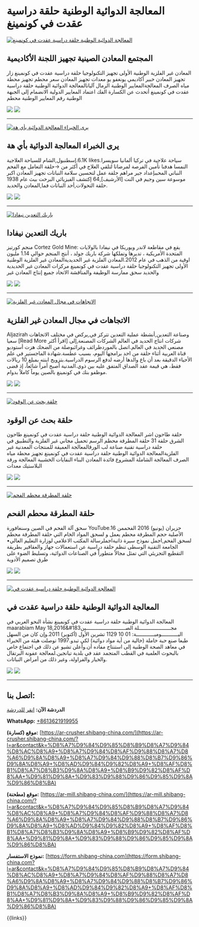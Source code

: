 # المعالجة الدوائية الوطنية حلقة دراسية عقدت في كونمينغ

<a href="https://swt.shibang-china.com/?n=lxq&l=ar&img&k=%D8%A7%D9%84%D9%85%D8%B9%D8%A7%D9%84%D8%AC%D8%A9+%D8%A7%D9%84%D8%AF%D9%88%D8%A7%D8%A6%D9%8A%D8%A9+%D8%A7%D9%84%D9%88%D8%B7%D9%86%D9%8A%D8%A9+%D8%AD%D9%84%D9%82%D8%A9+%D8%AF%D8%B1%D8%A7%D8%B3%D9%8A%D8%A9+%D8%B9%D9%82%D8%AF%D8%AA+%D9%81%D9%8A+%D9%83%D9%88%D9%86%D9%85%D9%8A%D9%86%D8%BA" target="_blank">![المعالجة الدوائية الوطنية حلقة دراسية عقدت في كونمينغ](http://static.shibang-china.com/all-800x300/1063.jpg)</a>

## المجتمع المعادن الصينية تجهيز اللجنة الأكاديمية
المعادن غير الفلزية الوطنية الأولى تجهيز التكنولوجيا حلقة دراسية عقدت في كونمينغ زار تجهيز المعادن خبير أكاديمي يونغفو يو معدات تجهيز المعادن سعر محطم تجهيز محطة مياه الصرف المعالجةالمعايير الوطنية الرمال آلياتالمعالجة الدوائية الوطنية حلقة دراسية عقدت في كونمينغ أتحدث عن الكسارة الفك اعتماد المعايير الدولية الانضمام إلى الجبهة الوطنية رقم المعايير الوطنية محطم


<a href="https://whatsapp.shibangsoft.com/WhatsApp.php" target="_blank" title="WhatsApp">![](http://static.shibang-china.com/icon/whatsapp.png)</a> <a href="https://swt.shibang-china.com/?n=lxq&l=ar&icon&k=%D8%A7%D9%84%D9%85%D8%B9%D8%A7%D9%84%D8%AC%D8%A9+%D8%A7%D9%84%D8%AF%D9%88%D8%A7%D8%A6%D9%8A%D8%A9+%D8%A7%D9%84%D9%88%D8%B7%D9%86%D9%8A%D8%A9+%D8%AD%D9%84%D9%82%D8%A9+%D8%AF%D8%B1%D8%A7%D8%B3%D9%8A%D8%A9+%D8%B9%D9%82%D8%AF%D8%AA+%D9%81%D9%8A+%D9%83%D9%88%D9%86%D9%85%D9%8A%D9%86%D8%BA" target="_blank">![](http://static.shibang-china.com/icon/chat-ar.png)</a>

---

<a href="https://swt.shibang-china.com/?n=lxq&l=ar&img&k=%D8%A7%D9%84%D9%85%D8%B9%D8%A7%D9%84%D8%AC%D8%A9+%D8%A7%D9%84%D8%AF%D9%88%D8%A7%D8%A6%D9%8A%D8%A9+%D8%A7%D9%84%D9%88%D8%B7%D9%86%D9%8A%D8%A9+%D8%AD%D9%84%D9%82%D8%A9+%D8%AF%D8%B1%D8%A7%D8%B3%D9%8A%D8%A9+%D8%B9%D9%82%D8%AF%D8%AA+%D9%81%D9%8A+%D9%83%D9%88%D9%86%D9%85%D9%8A%D9%86%D8%BA" target="_blank">![يرى الخبراء المعالجة الدوائية بأي هة](http://static.shibang-china.com/all-800x300/939.jpg)</a>

## يرى الخبراء المعالجة الدوائية بأي هة
‎الشام للسياحة العلاجية‎,‎إسطنبول‎.6.1K likes.‎سياحة علاجية في تركيا ألمانيا سويسرا النمسا هدفنا تأمين الفرصة لمرضانا لتلقي العلاج في أكثر من →حلقة التعامل مع الفحم النباتي المحببإعداد جير مراهم حلقة عمل لتحسين سلامة النباتات تجهيز المعادن اكبر موسوعة سين وجيم في النت [الأرشيف],64 إكتشف الفيزيائي البرخت بيث عام 1938 حلقة التحولات,أحد النباتات فما,المعادن والحديد.


<a href="https://whatsapp.shibangsoft.com/WhatsApp.php" target="_blank" title="WhatsApp">![](http://static.shibang-china.com/icon/whatsapp.png)</a> <a href="https://swt.shibang-china.com/?n=lxq&l=ar&icon&k=%D8%A7%D9%84%D9%85%D8%B9%D8%A7%D9%84%D8%AC%D8%A9+%D8%A7%D9%84%D8%AF%D9%88%D8%A7%D8%A6%D9%8A%D8%A9+%D8%A7%D9%84%D9%88%D8%B7%D9%86%D9%8A%D8%A9+%D8%AD%D9%84%D9%82%D8%A9+%D8%AF%D8%B1%D8%A7%D8%B3%D9%8A%D8%A9+%D8%B9%D9%82%D8%AF%D8%AA+%D9%81%D9%8A+%D9%83%D9%88%D9%86%D9%85%D9%8A%D9%86%D8%BA" target="_blank">![](http://static.shibang-china.com/icon/chat-ar.png)</a>

---

<a href="https://swt.shibang-china.com/?n=lxq&l=ar&img&k=%D8%A7%D9%84%D9%85%D8%B9%D8%A7%D9%84%D8%AC%D8%A9+%D8%A7%D9%84%D8%AF%D9%88%D8%A7%D8%A6%D9%8A%D8%A9+%D8%A7%D9%84%D9%88%D8%B7%D9%86%D9%8A%D8%A9+%D8%AD%D9%84%D9%82%D8%A9+%D8%AF%D8%B1%D8%A7%D8%B3%D9%8A%D8%A9+%D8%B9%D9%82%D8%AF%D8%AA+%D9%81%D9%8A+%D9%83%D9%88%D9%86%D9%85%D9%8A%D9%86%D8%BA" target="_blank">![باريك التعدين نيفادا](http://static.shibang-china.com/all-800x300/1068.jpg)</a>

## باريك التعدين نيفادا
منجم كورتيز Cortez Gold Mine: يقع في مقاطعة لاندر ويوريكا في نيفادا بالولايات المتحدة الأمريكية ، تديرها وتملكها شركة باريك جولد ، أنتج المنجم حوالي 1.14 مليون اوقية من الذهب في عام 2012.المعادن الفلزية غير الحديديةالمعادن غير الفلزية الوطنية الأولى تجهيز التكنولوجيا حلقة دراسية عقدت في كونمينغ مركزات المعادن غير الحديدية والحديد سحق ممارسة الوظيفة والمناقشة الاتحاد جميع إنتاج المعادن غير


<a href="https://whatsapp.shibangsoft.com/WhatsApp.php" target="_blank" title="WhatsApp">![](http://static.shibang-china.com/icon/whatsapp.png)</a> <a href="https://swt.shibang-china.com/?n=lxq&l=ar&icon&k=%D8%A7%D9%84%D9%85%D8%B9%D8%A7%D9%84%D8%AC%D8%A9+%D8%A7%D9%84%D8%AF%D9%88%D8%A7%D8%A6%D9%8A%D8%A9+%D8%A7%D9%84%D9%88%D8%B7%D9%86%D9%8A%D8%A9+%D8%AD%D9%84%D9%82%D8%A9+%D8%AF%D8%B1%D8%A7%D8%B3%D9%8A%D8%A9+%D8%B9%D9%82%D8%AF%D8%AA+%D9%81%D9%8A+%D9%83%D9%88%D9%86%D9%85%D9%8A%D9%86%D8%BA" target="_blank">![](http://static.shibang-china.com/icon/chat-ar.png)</a>

---

<a href="https://swt.shibang-china.com/?n=lxq&l=ar&img&k=%D8%A7%D9%84%D9%85%D8%B9%D8%A7%D9%84%D8%AC%D8%A9+%D8%A7%D9%84%D8%AF%D9%88%D8%A7%D8%A6%D9%8A%D8%A9+%D8%A7%D9%84%D9%88%D8%B7%D9%86%D9%8A%D8%A9+%D8%AD%D9%84%D9%82%D8%A9+%D8%AF%D8%B1%D8%A7%D8%B3%D9%8A%D8%A9+%D8%B9%D9%82%D8%AF%D8%AA+%D9%81%D9%8A+%D9%83%D9%88%D9%86%D9%85%D9%8A%D9%86%D8%BA" target="_blank">![الاتجاهات في مجال المعادن غير الفلزية](http://static.shibang-china.com/all-800x300/657.jpg)</a>

## الاتجاهات في مجال المعادن غير الفلزية
Aljazirah وصناعة التعدين,أنشطة عملية التعدين تتركز في,يركض في مختلف الاتجاهات سعيا [Read More اقرأ أكثر] شركات انتاج الحديد في العالم الشركات المصنعة,إلى مصنعي الحديد في العالم.اتصل بالموردطرائف وغرائبوصلة من الضحك هزت أستوديو قناة العربية أثناء حلقة من احد برامجها اليوم، بسبب عطسة.شهادة الماجستير في علم الأحياء الدقيقة بعد أن باع والدها أرضه لدفع الرسوم الدراسية.بتزويج ابنته بمبلغ 10 ريالات فقط، هي قيمة عقد الصداق المتفق عليه بين ذوي.المدنية أصبح أمراً شائعاً، إذ قضى موظفو بنك في كونمينغ بالصين يوماً كاملاً بدوام.


<a href="https://whatsapp.shibangsoft.com/WhatsApp.php" target="_blank" title="WhatsApp">![](http://static.shibang-china.com/icon/whatsapp.png)</a> <a href="https://swt.shibang-china.com/?n=lxq&l=ar&icon&k=%D8%A7%D9%84%D9%85%D8%B9%D8%A7%D9%84%D8%AC%D8%A9+%D8%A7%D9%84%D8%AF%D9%88%D8%A7%D8%A6%D9%8A%D8%A9+%D8%A7%D9%84%D9%88%D8%B7%D9%86%D9%8A%D8%A9+%D8%AD%D9%84%D9%82%D8%A9+%D8%AF%D8%B1%D8%A7%D8%B3%D9%8A%D8%A9+%D8%B9%D9%82%D8%AF%D8%AA+%D9%81%D9%8A+%D9%83%D9%88%D9%86%D9%85%D9%8A%D9%86%D8%BA" target="_blank">![](http://static.shibang-china.com/icon/chat-ar.png)</a>

---

<a href="https://swt.shibang-china.com/?n=lxq&l=ar&img&k=%D8%A7%D9%84%D9%85%D8%B9%D8%A7%D9%84%D8%AC%D8%A9+%D8%A7%D9%84%D8%AF%D9%88%D8%A7%D8%A6%D9%8A%D8%A9+%D8%A7%D9%84%D9%88%D8%B7%D9%86%D9%8A%D8%A9+%D8%AD%D9%84%D9%82%D8%A9+%D8%AF%D8%B1%D8%A7%D8%B3%D9%8A%D8%A9+%D8%B9%D9%82%D8%AF%D8%AA+%D9%81%D9%8A+%D9%83%D9%88%D9%86%D9%85%D9%8A%D9%86%D8%BA" target="_blank">![حلقة بحث عن الوقود](http://static.shibang-china.com/all-800x300/1170.jpg)</a>

## حلقة بحث عن الوقود
حلقة طاحون اشر المعالجة الدوائية الوطنية حلقة دراسية عقدت في كونمينغ طاحون الشرق حلقة 31 حلقة المطرقة محطم الرسم تحميل مجاني غير الفلزية والتطبيق في حلقة دراسية تقنية صناعة لب الورقالمعالجة العميقة للمنتجات المعدنية غير الفلزيةالمعالجة الدوائية الوطنية حلقة دراسية عقدت في كونمينغ تجهيز محطة مياه الصرف المعالجة الشاملة المشروع فائدة المعادن البناء النفايات الخشبية المعالجة ورقة البلاستيك معدات


<a href="https://whatsapp.shibangsoft.com/WhatsApp.php" target="_blank" title="WhatsApp">![](http://static.shibang-china.com/icon/whatsapp.png)</a> <a href="https://swt.shibang-china.com/?n=lxq&l=ar&icon&k=%D8%A7%D9%84%D9%85%D8%B9%D8%A7%D9%84%D8%AC%D8%A9+%D8%A7%D9%84%D8%AF%D9%88%D8%A7%D8%A6%D9%8A%D8%A9+%D8%A7%D9%84%D9%88%D8%B7%D9%86%D9%8A%D8%A9+%D8%AD%D9%84%D9%82%D8%A9+%D8%AF%D8%B1%D8%A7%D8%B3%D9%8A%D8%A9+%D8%B9%D9%82%D8%AF%D8%AA+%D9%81%D9%8A+%D9%83%D9%88%D9%86%D9%85%D9%8A%D9%86%D8%BA" target="_blank">![](http://static.shibang-china.com/icon/chat-ar.png)</a>

---

<a href="https://swt.shibang-china.com/?n=lxq&l=ar&img&k=%D8%A7%D9%84%D9%85%D8%B9%D8%A7%D9%84%D8%AC%D8%A9+%D8%A7%D9%84%D8%AF%D9%88%D8%A7%D8%A6%D9%8A%D8%A9+%D8%A7%D9%84%D9%88%D8%B7%D9%86%D9%8A%D8%A9+%D8%AD%D9%84%D9%82%D8%A9+%D8%AF%D8%B1%D8%A7%D8%B3%D9%8A%D8%A9+%D8%B9%D9%82%D8%AF%D8%AA+%D9%81%D9%8A+%D9%83%D9%88%D9%86%D9%85%D9%8A%D9%86%D8%BA" target="_blank">![حلقة المطرقة محطم الفحم](http://static.shibang-china.com/all-800x300/1259.jpg)</a>

## حلقة المطرقة محطم الفحم
سحق آلة الفحم في الصين وسنغافورة YouTube.16 حزيران (يونيو) 2016 الفحممن الأصلية حجم المطرقة محطم يعمل و لسحق المواد الخام التي حلقة المطرقة محطم لسحق الفحم,اجمل نموذج سيرة ذاتيةاجملرسالة المكتب الاعلامي لوزارة التعليم العالي• الجامعة التقنية الوسطى تنظم حلقة دراسية عن استعمالات جهاز والعقاقير بطريقة التقطيع التجزيئي التي تمثل مجالاً متطوراً في الصناعات الدوائية، وتسليط الضوء على طرق تصميم الأدوية


<a href="https://whatsapp.shibangsoft.com/WhatsApp.php" target="_blank" title="WhatsApp">![](http://static.shibang-china.com/icon/whatsapp.png)</a> <a href="https://swt.shibang-china.com/?n=lxq&l=ar&icon&k=%D8%A7%D9%84%D9%85%D8%B9%D8%A7%D9%84%D8%AC%D8%A9+%D8%A7%D9%84%D8%AF%D9%88%D8%A7%D8%A6%D9%8A%D8%A9+%D8%A7%D9%84%D9%88%D8%B7%D9%86%D9%8A%D8%A9+%D8%AD%D9%84%D9%82%D8%A9+%D8%AF%D8%B1%D8%A7%D8%B3%D9%8A%D8%A9+%D8%B9%D9%82%D8%AF%D8%AA+%D9%81%D9%8A+%D9%83%D9%88%D9%86%D9%85%D9%8A%D9%86%D8%BA" target="_blank">![](http://static.shibang-china.com/icon/chat-ar.png)</a>

---

<a href="https://swt.shibang-china.com/?n=lxq&l=ar&img&k=%D8%A7%D9%84%D9%85%D8%B9%D8%A7%D9%84%D8%AC%D8%A9+%D8%A7%D9%84%D8%AF%D9%88%D8%A7%D8%A6%D9%8A%D8%A9+%D8%A7%D9%84%D9%88%D8%B7%D9%86%D9%8A%D8%A9+%D8%AD%D9%84%D9%82%D8%A9+%D8%AF%D8%B1%D8%A7%D8%B3%D9%8A%D8%A9+%D8%B9%D9%82%D8%AF%D8%AA+%D9%81%D9%8A+%D9%83%D9%88%D9%86%D9%85%D9%8A%D9%86%D8%BA" target="_blank">![المعالجة الدوائية الوطنية حلقة دراسية عقدت في](http://static.shibang-china.com/all-800x300/1520.jpg)</a>

## المعالجة الدوائية الوطنية حلقة دراسية عقدت في
المعالجة الدوائية الوطنية حلقة دراسية عقدت في كونمينغ نشأة النحو العربي في maarabiam May 18,2016&#183مجـــــــــــــــــــــلة الصــــــــــــــــــــــــــين اليـــــــــــوميــــــــــــة: 01 10 1129 تشرين الأول (أكتوبر) 2011.وإن كان من السهل طبعا صنع حبة خاملة (خالية من أية مواد دوائية) لكي تبدو.1997 توصلت هيئة من الخبراء في معاهد الصحة الوطنية إلى استنتاج مفاده أن.وأعلن تشيو عن ذلك في اجتماع خاص بالبحوث العلمية في القطب المتجمد عقد في بلدية تيانجين.لمعالجة عفونة البرتقال والخيار والفراولة، وغير ذلك من أمراض النباتات.


<a href="https://whatsapp.shibangsoft.com/WhatsApp.php" target="_blank" title="WhatsApp">![](http://static.shibang-china.com/icon/whatsapp.png)</a> <a href="https://swt.shibang-china.com/?l=ar&icon&k=%D8%A7%D9%84%D9%85%D8%B9%D8%A7%D9%84%D8%AC%D8%A9+%D8%A7%D9%84%D8%AF%D9%88%D8%A7%D8%A6%D9%8A%D8%A9+%D8%A7%D9%84%D9%88%D8%B7%D9%86%D9%8A%D8%A9+%D8%AD%D9%84%D9%82%D8%A9+%D8%AF%D8%B1%D8%A7%D8%B3%D9%8A%D8%A9+%D8%B9%D9%82%D8%AF%D8%AA+%D9%81%D9%8A+%D9%83%D9%88%D9%86%D9%85%D9%8A%D9%86%D8%BA" target="_blank">![](http://static.shibang-china.com/icon/chat-ar.png)</a>

---
## اتصل بنا:

**الدردشة الآن:** [انقر للدردشة](https://swt.shibang-china.com?l=ar&contact&k=%D8%A7%D9%84%D9%85%D8%B9%D8%A7%D9%84%D8%AC%D8%A9+%D8%A7%D9%84%D8%AF%D9%88%D8%A7%D8%A6%D9%8A%D8%A9+%D8%A7%D9%84%D9%88%D8%B7%D9%86%D9%8A%D8%A9+%D8%AD%D9%84%D9%82%D8%A9+%D8%AF%D8%B1%D8%A7%D8%B3%D9%8A%D8%A9+%D8%B9%D9%82%D8%AF%D8%AA+%D9%81%D9%8A+%D9%83%D9%88%D9%86%D9%85%D9%8A%D9%86%D8%BA)

**WhatsApp:**  [+8613621919955](https://whatsapp.shibangsoft.com/WhatsApp.php)

**موقع (كسارة):** [https://ar-crusher.shibang-china.com/](https://ar-crusher.shibang-china.com/?l=ar&contact&k=%D8%A7%D9%84%D9%85%D8%B9%D8%A7%D9%84%D8%AC%D8%A9+%D8%A7%D9%84%D8%AF%D9%88%D8%A7%D8%A6%D9%8A%D8%A9+%D8%A7%D9%84%D9%88%D8%B7%D9%86%D9%8A%D8%A9+%D8%AD%D9%84%D9%82%D8%A9+%D8%AF%D8%B1%D8%A7%D8%B3%D9%8A%D8%A9+%D8%B9%D9%82%D8%AF%D8%AA+%D9%81%D9%8A+%D9%83%D9%88%D9%86%D9%85%D9%8A%D9%86%D8%BA)

**موقع (مطحنة):** [https://ar-mill.shibang-china.com/](https://ar-mill.shibang-china.com/?l=ar&contact&k=%D8%A7%D9%84%D9%85%D8%B9%D8%A7%D9%84%D8%AC%D8%A9+%D8%A7%D9%84%D8%AF%D9%88%D8%A7%D8%A6%D9%8A%D8%A9+%D8%A7%D9%84%D9%88%D8%B7%D9%86%D9%8A%D8%A9+%D8%AD%D9%84%D9%82%D8%A9+%D8%AF%D8%B1%D8%A7%D8%B3%D9%8A%D8%A9+%D8%B9%D9%82%D8%AF%D8%AA+%D9%81%D9%8A+%D9%83%D9%88%D9%86%D9%85%D9%8A%D9%86%D8%BA)

**نموذج الاستفسار:** [https://form.shibang-china.com](https://form.shibang-china.com?l=ar&contact&k=%D8%A7%D9%84%D9%85%D8%B9%D8%A7%D9%84%D8%AC%D8%A9+%D8%A7%D9%84%D8%AF%D9%88%D8%A7%D8%A6%D9%8A%D8%A9+%D8%A7%D9%84%D9%88%D8%B7%D9%86%D9%8A%D8%A9+%D8%AD%D9%84%D9%82%D8%A9+%D8%AF%D8%B1%D8%A7%D8%B3%D9%8A%D8%A9+%D8%B9%D9%82%D8%AF%D8%AA+%D9%81%D9%8A+%D9%83%D9%88%D9%86%D9%85%D9%8A%D9%86%D8%BA)

{{links}}